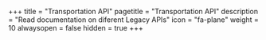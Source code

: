 +++
title = "Transportation API"
pagetitle = "Transportation API"
description = "Read documentation on diferent Legacy APIs"
icon = "fa-plane" 
weight = 10
alwaysopen = false
hidden = true
+++


